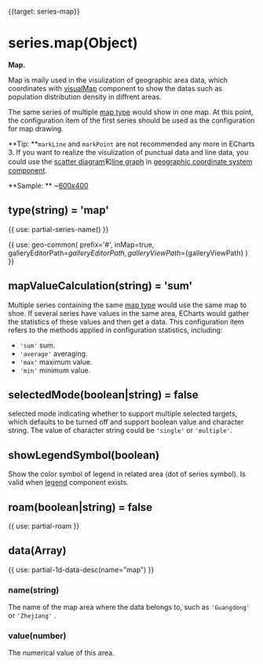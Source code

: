 
{{target: series-map}}

# series.map(Object)

**Map.**

Map is maily used in the visulization of geographic area data, which coordinates with [visualMap](~visualMap) component to show the datas such as population distribution density in diffrent areas.     

The same series of multiple [map type](~series-map.map) would show in one map. At this point, the configuration item of the first series should be used as the configuration for map drawing. 

**Tip: **`markLine` and `markPoint` are not recommended any more in ECharts 3.  If you want to realize the visulization of punctual data and line data, you could use the [scatter diagram](~series-scatter)和[line graph](~series-lines) in [geographic coordinate system component](~geo).

**Sample: **
~[600x400](${galleryViewPath}doc-example/map-example&reset=1&edit=1)


## type(string) = 'map'

{{ use: partial-series-name() }}

{{ use: geo-common(
    prefix='#',
    inMap=true,
    galleryEditorPath=${galleryEditorPath},
    galleryViewPath=${galleryViewPath}
) }}

## mapValueCalculation(string) = 'sum'
Multiple series containing the same [map type](~series-map.map) would use the same map to shoe. If several series have values in the same area, ECharts would gather the statistics of these values and then get a data. This configuration item refers to the methods applied in configuration statistics, including:   

+ `'sum'`   sum.
+ `'average'` averaging.
+ `'max'`   maximum value.
+ `'min'`   minimum value.

## selectedMode(boolean|string) = false
selected mode indicating whether to support multiple selected targets, which defaults to be turned off and support boolean value and character string. The value of character string could be `'single'` or `'multiple'`.

## showLegendSymbol(boolean)
Show the color symbol of legend in related area (dot of series symbol). Is valid when [legend](~legend) component exists.

## roam(boolean|string) = false
{{ use: partial-roam }}

## data(Array)
{{ use: partial-1d-data-desc(name="map") }}

### name(string)
The name of the map area where the data belongs to, such as `'Guangdong'` or `'Zhejiang'` .

### value(number)
The numerical value of this area.


